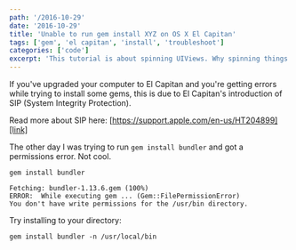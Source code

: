 ```yaml
---
path: '/2016-10-29'
date: '2016-10-29'
title: 'Unable to run gem install XYZ on OS X El Capitan'
tags: ['gem', 'el capitan', 'install', 'troubleshoot']
categories: ['code']
excerpt: 'This tutorial is about spinning UIViews. Why spinning things you might ask?'
---
```


If you've upgraded your computer to El Capitan and you're getting errors while trying to install some gems, this is due to  El Capitan's introduction of SIP (System Integrity Protection).

Read more about SIP here: [https://support.apple.com/en-us/HT204899][link]

The other day I was trying to run `gem install bundler` and got a permissions error. Not cool.

```bash{numberLines: true}
gem install bundler

Fetching: bundler-1.13.6.gem (100%)
ERROR:  While executing gem ... (Gem::FilePermissionError)
You don't have write permissions for the /usr/bin directory.
```

Try installing to your directory:

```bash{numberLines: true}
gem install bundler -n /usr/local/bin
```

[link]:https://support.apple.com/en-us/HT204899
